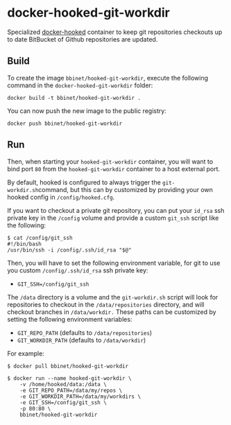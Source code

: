 docker-hooked-git-workdir
=========================

Specialized [docker-hooked](https://github.com/bbinet/docker-hooked) container
to keep git repositories checkouts up to date BitBucket of Github repositories
are updated.

Build
-----

To create the image `bbinet/hooked-git-workdir`, execute the following
command in the `docker-hooked-git-workdir` folder:

    docker build -t bbinet/hooked-git-workdir .

You can now push the new image to the public registry:
    
    docker push bbinet/hooked-git-workdir


Run
---

Then, when starting your `hooked-git-workdir` container, you will want to bind
port `80` from the `hooked-git-workdir` container to a host external port.

By default, hooked is configured to always trigger the `git-workdir.sh`command,
but this can by customized by providing your own hooked config in
`/config/hooked.cfg`.

If you want to checkout a private git repository, you can put your `id_rsa`
ssh private key in the `/config` volume and provide a custom `git_ssh` script
like the following:

    $ cat /config/git_ssh
    #!/bin/bash
    /usr/bin/ssh -i /config/.ssh/id_rsa "$@"

Then, you will have to set the following environment variable, for git to use
you custom `/config/.ssh/id_rsa` ssh private key:

  - `GIT_SSH=/config/git_ssh`

The `/data` directory is a volume and the `git-workdir.sh` script will look for
repositories to checkout in the `/data/repositories` directory, and will
checkout branches in `/data/workdir.`
These paths can be customized by setting the following environment variables:

  - `GIT_REPO_PATH` (defaults to `/data/repositories`)
  - `GIT_WORKDIR_PATH` (defaults to `/data/workdir`)

For example:

    $ docker pull bbinet/hooked-git-workdir

    $ docker run --name hooked-git-workdir \
        -v /home/hooked/data:/data \
        -e GIT_REPO_PATH=/data/my/repos \
        -e GIT_WORKDIR_PATH=/data/my/workdirs \
        -e GIT_SSH=/config/git_ssh \
        -p 80:80 \
        bbinet/hooked-git-workdir

